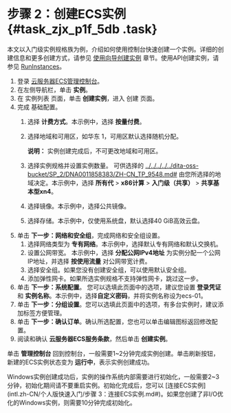 # 步骤 2：创建ECS实例 {#task_zjx_p1f_5db .task}

本文以入门级实例规格族为例，介绍如何使用控制台快速创建一个实例。详细的创建信息和更多创建方式，请参见 [使用向导创建实例](../../../../../intl.zh-CN/实例/实例生命周期/创建实例/使用向导创建实例.md#) 章节。使用API创建实例，请参见 [RunInstances](../../../../../intl.zh-CN/API参考/实例/RunInstances.md#)。

1.  登录 [云服务器ECS管理控制台](https://ecs.console.aliyun.com/#/home)。 
2.  在左侧导航栏，单击 **实例**。 
3.  在 实例列表 页面，单击 **创建实例**，进入 创建 页面。 
4.  完成 基础配置。 
    1.  选择 **计费方式**。本示例中，选择 **按量付费**。 
    2.  选择地域和可用区，如华东 1，可用区默认选择随机分配。 

        **说明：** 实例创建完成后，不可更改地域和可用区。

    3.  选择实例规格并设置实例数量。 可供选择的 [../../../../../dita-oss-bucket/SP\_2/DNA0011858383/ZH-CN\_TP\_9548.md\#](../../../../../intl.zh-CN/实例/实例规格族/实例规格族汇总.md#) 由您所选择的地域决定。本示例中，选择 **所有代** \> **x86计算** \> **入门级（共享）** \> **共享基本型xn4**。
    4.  选择镜像。本示例中，选择公共镜像。 
    5.  选择存储。本示例中，仅使用系统盘，默认选择40 GiB高效云盘。 
5.  单击 **下一步：网络和安全组**，完成网络和安全组设置。 
    1.  选择网络类型为 **专有网络**。本示例中，选择默认专有网络和默认交换机。 
    2.  设置公网带宽。 本示例中，选择 **分配公网IPv4地址** 为实例分配一个公网IP地址，并选择 **按使用流量** 对公网带宽计费。
    3.  选择安全组。如果您没有创建安全组，可以使用默认安全组。 
    4.  添加弹性网卡。如果所选实例规格不支持弹性网卡，跳过这一步。 
6.  单击 **下一步：系统配置**。 您可以选填此页面中的选项，建议您设置 **登录凭证** 和 **实例名称**。本示例中，选择**自定义密码**，并将实例名称设为ecs-01。
7.  单击 **下一步：分组设置**。您可以选填此页面中的选项，有多台实例时，建议添加标签方便管理。 
8.  单击 **下一步：确认订单**。确认所选配置，您也可以单击编辑图标返回修改配置。 
9.  阅读和确认 **云服务器ECS服务条款**，然后单击 **创建实例**。 

单击 **管理控制台** 回到控制台，一般需要1~2分钟完成实例创建。单击刷新按钮，新建的ECS实例状态变为 **运行中**，表示实例创建成功。

Windows实例创建成功后，实例的操作系统内部需要进行初始化，一般需要2~3分钟，初始化期间请不要重启实例。初始化完成后，您可以 [连接ECS实例](intl.zh-CN/个人版快速入门/步骤 3：连接ECS实例.md#)。如果您创建了非I/O优化的Windows实例，则需要10分钟完成初始化。

